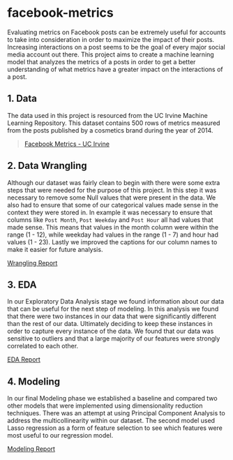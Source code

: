 # facebook-metrics

Evaluating metrics on Facebook posts can be extremely useful for accounts to take into consideration in order to maximize the impact of their posts. Increasing interactions on a post seems to be the goal of every major social media account out there. This project aims to create a machine learning model that analyzes the metrics of a posts in order to get a better understanding of what metrics have a greater impact on the interactions of a post.

## 1. Data

The data used in this project is resourced from the UC Irvine Machine Learning Repository. This dataset contains 500 rows of metrics measured from the posts published by a cosmetics brand during the year of 2014.

> [Facebook Metrics - UC Irvine](https://archive.ics.uci.edu/dataset/368/facebook+metrics)

## 2. Data Wrangling

Although our dataset was fairly clean to begin with there were some extra steps that were needed for the purpose of this project. In this step it was necessary to remove some Null values that were present in the data. We also had to ensure that some of our categorical values made sense in the context they were stored in. In example it was necessary to ensure that columns like `Post Month`, `Post Weekday` and `Post Hour` all had values that made sense. This means that values in the month column were within the range (1 - 12), while weekday had values in the range (1 - 7) and hour had values (1 - 23). Lastly we improved the captions for our column names to make it easier for future analysis.

[Wrangling Report](https://github.com/aureliobarrios/facebook-metrics/blob/main/notebooks/data_wrangling.ipynb)

## 3. EDA

In our Exploratory Data Analysis stage we found information about our data that can be useful for the next step of modeling. In this analysis we found that there were two instances in our data that were significantly different than the rest of our data. Ultimately deciding to keep these instances in order to capture every instance of the data. We found that our data was sensitive to outliers and that a large majority of our features were strongly correlated to each other. 

[EDA Report](https://github.com/aureliobarrios/facebook-metrics/blob/main/notebooks/eda.ipynb)

## 4. Modeling

In our final Modeling phase we established a baseline and compared two other models that were implemented using dimensionality reduction techniques. There was an attempt at using Principal Component Analysis to address the multicollinearity within our dataset. The second model used Lasso regression as a form of feature selection to see which features were most useful to our regression model. 

[Modeling Report](https://github.com/aureliobarrios/facebook-metrics/blob/main/notebooks/model.ipynb)
